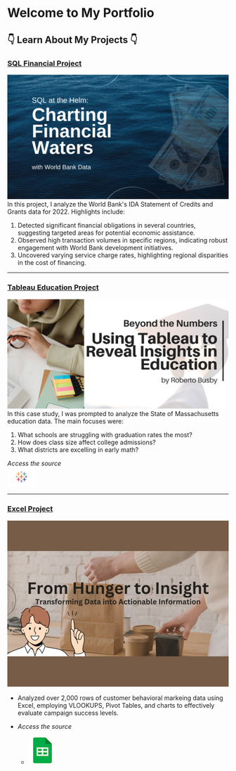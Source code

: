 # Welcome to My Portfolio
## 👇 Learn About My Projects 👇

### [SQL Financial Project](/projects/bank.md)
[<img src="images/SQL_Bank/SQLproject1.png?raw=true"/>](/projects/bank.md)
In this project, I analyze the World Bank's IDA Statement of Credits and Grants data for 2022. Highlights include:
1. Detected significant financial obligations in several countries, suggesting targeted areas for potential economic assistance.
2. Observed high transaction volumes in specific regions, indicating robust engagement with World Bank development initiatives.
3. Uncovered varying service charge rates, highlighting regional disparities in the cost of financing.

---

### [Tableau Education Project](https://www.linkedin.com/pulse/tableau-journey-through-massachusetts-education-metrics-roberto-busby-njjrc/)
[<img src="images/tableau/tableau-education.png?raw=true"/>](https://www.linkedin.com/pulse/tableau-journey-through-massachusetts-education-metrics-roberto-busby-njjrc/)
In this case study, I was prompted to analyze the State of Massachusetts education data. The main focuses were:
1. What schools are struggling with graduation rates the most?
2. How does class size affect college admissions?
3. What districts are excelling in early math?


*Access the source*  
[![Sheets Icon](images/tableau/tableau_icon.png?raw=true)](https://public.tableau.com/views/EducationProject_17145247112430/MassachusettsEducationOverview?:language=en-US&:sid=&:display_count=n&:origin=viz_share_link)  

---

### [Excel Project](https://www.linkedin.com/pulse/role-analytics-food-delivery-success-roberto-busby-foasc/)
[<img src="images/excel/excel.JPG?raw=true"/>](https://www.linkedin.com/pulse/role-analytics-food-delivery-success-roberto-busby-foasc/)
- Analyzed over 2,000 rows of customer behavioral markeing data using Excel, employing VLOOKUPS, Pivot Tables, and charts to effectively evaluate campaign success levels.


- *Access the source*  
  - [![Sheets Icon](images/excel/sheets_icon.png?raw=true)](https://docs.google.com/spreadsheets/d/1JZlQOhyvpybO4J6utH-7Abzs9c-5UR9QUvtl8yphjms/edit?usp=sharing)  
